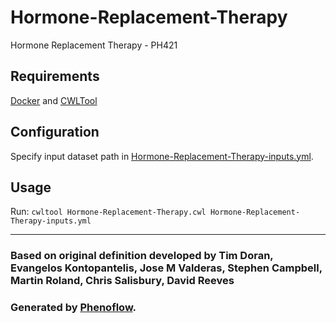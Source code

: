 # Hormone-Replacement-Therapy

Hormone Replacement Therapy - PH421

## Requirements

[Docker](https://docs.docker.com/install/) and [CWLTool](https://github.com/common-workflow-language/cwltool#install)

## Configuration

Specify input dataset path in [Hormone-Replacement-Therapy-inputs.yml](Hormone-Replacement-Therapy-inputs.yml).

## Usage

Run: `cwltool Hormone-Replacement-Therapy.cwl Hormone-Replacement-Therapy-inputs.yml`

***

### Based on original definition developed by Tim Doran, Evangelos Kontopantelis, Jose M Valderas, Stephen Campbell, Martin Roland, Chris Salisbury, David Reeves
### Generated by [Phenoflow](https://kclhi.org/phenoflow).
